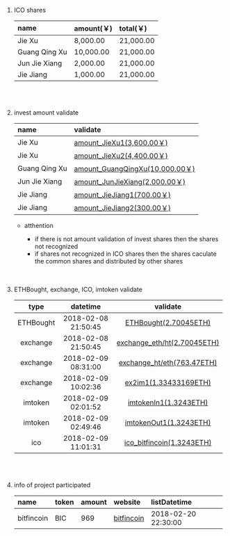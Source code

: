 1. ICO shares

    | name              | amount(￥)           | total(￥)               |
    | :--               | :--                 | :--                     |
    | Jie Xu            | 8,000.00            | 21,000.00               |
    | Guang Qing Xu     | 10,000.00           | 21,000.00               |
    | Jun Jie Xiang     | 2,000.00            | 21,000.00               |
    | Jie Jiang         | 1,000.00            | 21,000.00               |

    <br>
    <br>


2. invest amount validate

    | name              | validate                                                                                                                     |
    | :--               | :--                                                                                                                          |
    | Jie Xu            | [amount_JieXu1(3,600.00￥)](https://github.com/CryptoCurrencyInvest/ico/blob/master/sharesValidate/JieXu1.jpg)               |
    | Jie Xu            | [amount_JieXu2(4,400.00￥)](https://github.com/CryptoCurrencyInvest/ico/blob/master/sharesValidate/JieXu2.jpeg)              |
    | Guang Qing Xu     | [amount_GuangQingXu(10,000.00￥)](https://github.com/CryptoCurrencyInvest/ico/blob/master/sharesValidate/GuangQingXu.jpeg)   |
    | Jun Jie Xiang     | [amount_JunJieXiang(2,000.00￥)](https://github.com/CryptoCurrencyInvest/ico/blob/master/sharesValidate/JunJieXiang.jpeg)    |
    | Jie Jiang         | [amount_JieJiang1(700.00￥)](https://github.com/CryptoCurrencyInvest/ico/blob/master/sharesValidate/JieJiang1.jpeg)          |
    | Jie Jiang         | [amount_JieJiang2(300.00￥)](https://github.com/CryptoCurrencyInvest/ico/blob/master/sharesValidate/JieJiang2.jpeg)          | 

   * atthention

      * if there is not amount validation of invest shares then the shares not recognized
      * if shares not recognized in ICO shares then the shares caculate the common shares and distributed by other shares  

      <br>
      <br>


3. ETHBought, exchange, ICO, imtoken validate
   
   | type      | datetime            | validate                                                                                                                    |
   | :--:      | :--:                | :--:                                                                                                                        |
   | ETHBought | 2018-02-08 21:50:45 | [ETHBought(2.70045ETH)](https://github.com/CryptoCurrencyInvest/ico/blob/master/icoProgressValidate/changeETH1.jpeg)        |
   | exchange  | 2018-02-08 21:50:45 | [exchange_eth/ht(2.70045ETH)](https://github.com/CryptoCurrencyInvest/ico/blob/master/exchangeInvestValidate/exchange1.png) |
   | exchange  | 2018-02-09 08:31:00 | [exchange_ht/eth(763.47ETH)](https://github.com/CryptoCurrencyInvest/ico/blob/master/exchangeInvestValidate/changeETH1.jpeg)|
   | exchange  | 2018-02-09 10:02:36 | [ex2im1(1.33433169ETH)](https://github.com/CryptoCurrencyInvest/ico/blob/master/imtokenFoundValidate/ex2im1.png)            |
   | imtoken   | 2018-02-09 02:01:52 | [imtokenIn1(1.3243ETH)](https://github.com/CryptoCurrencyInvest/ico/blob/master/imtokenFoundValidate/imtokenIn1.jpeg)       |
   | imtoken   | 2018-02-09 02:49:46 | [imtokenOut1(1.3243ETH)](https://github.com/CryptoCurrencyInvest/ico/blob/master/imtokenFoundValidate/imtokenOut1.jpeg)     |
   | ico       | 2018-02-09 11:01:31 | [ico_bitfincoin(1.3243ETH)](https://github.com/CryptoCurrencyInvest/ico/blob/master/icoProgressValidate/ico_bitfincoin1.png)|

      <br>
      <br>


4.  info of project participated
    
    | name        | token         | amount     | website                                         | listDatetime        |
    | :--         | :--           | :--        | :--                                             | :--                 |
    | bitfincoin  | BIC           | 969        | [bitfincoin](https://bitfincoin.com/site/ico)   | 2018-02-20 22:30:00 |

